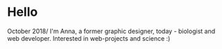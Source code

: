 # Hello
October 2018/
I'm Anna, a former graphic designer, today - biologist and web developer. Interested in web-projects and science
:)
